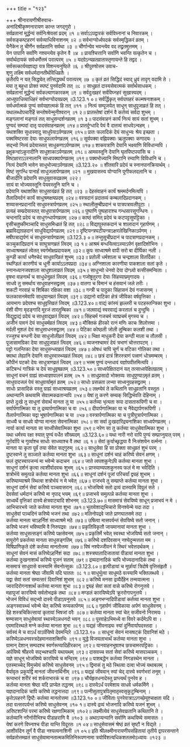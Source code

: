 +++
title = "१२३"

+++
श्रीनारायणीश्रीरुवाच-  
अनादिश्रीकृष्णनारायण कान्त जगद्गुरो ।  
सर्वव्रतानां मूर्द्धन्यं सर्वनिःश्रेयसां प्रदम् ॥१ ॥
सर्वाऽऽपद्वारकं सर्वविघ्नानां च निवारकम् ।  
सर्वसङ्कष्टहरणं सर्वव्याधिविनाशनम् ॥२ ॥
सर्वभाग्योर्ध्वपदकं सर्वस्मृद्धिकरं व्रतम् ।  
येनैकेन तु चीर्णेन सर्वव्रतानि सर्वथा ॥३ ॥
चीर्णान्येव भवन्त्येव वद तद्व्रतमुत्तमम् ।  
येन पापानि सर्वाणि नश्यन्त्येव कृतेन वै ॥४ ॥
प्रायश्चित्तानि सर्वाणि भवन्ति यत्कृतेन च ।  
सर्वार्थदायकं सर्वधर्मोत्तमं परात्परम् ॥५ ॥
यदग्रेऽन्यव्रतव्रातास्तृणायन्ते हि तद्वद ।  
सर्वसत्कार्ययज्ञाद्या यत्र विशन्त्यनुष्ठिते ॥६ ॥
श्रीपुरुषोत्तम उवाच-  
शृणु लक्ष्मि सर्वधर्मदानतीर्थविधिव्रतैः ।  
कृतैरपि न यत् सिद्ध्येत् तत्सिद्ध्यर्थं परात्परम् ॥७ ॥
कृतं व्रतं सिद्धिदं स्याद् ध्रुवं तादृग् वदामि ते ।  
मया तु बहुधा प्रोक्तं स्पष्टं पुनर्वदामि तत् ॥८ ॥
साधुव्रतं दास्यसेवात्मकं सर्वार्थसाधकम् ।  
सर्वव्रतानां मूर्द्धन्यं सर्वकल्याणकारकम् ॥९ ॥
सर्वदुःखहरं सर्वविघ्नहरं सुखास्पदम् ।  
आध्युपाधिव्याधिहरं सर्वभाग्योदयप्रदम् ॥3.123.१ ०॥
सर्वर्द्धिकृत् सर्वपापहरं कल्मषनाशकम् ।  
सर्वधर्मात्मकं पुण्यं सर्वयज्ञात्मकं हि तत् ॥११ ॥
नित्यं सम्पूजयेत् साधून् साधुपूजाव्रतं हि तत् ।  
यथालब्धोपचारैर्हि सन्तोषयेन्मुनीश्वरान् ॥१ २॥
प्रातस्तेषां दर्शनं वै कर्तव्यं सर्वदा शुभम् ।  
मङ्गलानां मङ्गलं तत् साधुसन्दर्शनव्रतम् ॥१ ३॥
पादसंवाहनं कार्यं नित्यं सायं सतां शुभम् ।  
पुण्यदं सम्पदां दातृ पादसंवाहनव्रतम् ॥१४॥
प्रातर्दुग्धादि पेयं वै दातव्यं साधवेऽन्वहम् ।  
यथाशक्ति सुधास्वादु साधुपेयाऽर्पणव्रतम् ॥१५॥
प्रातः फलादिकं देयं साधुभ्यः श्रेय इच्छता ।  
पक्वमिष्टरसा देयाः साधुफलार्पणव्रतम् ॥१६॥
सूर्यपक्वा वह्निपक्वाः ऋतुपक्वाः कणादयः ।  
सद्भ्यो नित्यं प्रदेयास्तत् साधुकणाऽर्पणव्रतम् ॥१७॥
शाकपत्राणि देयानि भक्ष्याणि विविधान्यपि ।  
इक्षुकन्दांऽकुरादीनि साधुशाकाऽर्पणव्रतम् ॥१८॥
आमवस्तूनि देयानि घृतपिष्टपयांसि च ।  
मिष्टक्षाराऽऽरनालानि साध्वपक्वार्पणव्रतम् ॥१९॥
पक्वभोज्यानि मिष्टानि रम्याणि विविधानि च ।  
नित्यं देयानि भावेन साधुभोज्याऽर्पणव्रतम् ॥3.123.२० ॥
शीतवारि प्रदेयं च स्नानपानक्रियार्थम् ।  
मिष्टं सुगन्धि पानार्हं साधुजलार्पणव्रतम् ॥२१ ॥
मुखवासस्य योग्यानि पूगीफलदलानि च ।  
बीजादीनि प्रदेयानि साधुसुवासदव्रतम् ॥२२।  
सायं वा भोज्यवस्तूनि पेयवस्तूनि यानि च ।  
प्रदेयानि यथाशक्ति साधुसायंव्रतं हि तत् ॥२३ ॥
देहसंवाहनं कार्यं श्रममर्दनमित्यपि ।  
तैलादिमर्दनं कार्यं साधुश्रमक्षयप्रदम् ॥२४॥
वस्त्रदानं प्रदातव्यं कम्बलादिप्रदानकम् ।  
शय्यासनप्रदानादि साधुवस्त्रार्पणव्रतम् ॥२५॥
स्थालीतुम्बीप्रदानं च पात्रपत्रावलीपुटाः ।  
प्रत्यहं सम्प्रदेयास्तत् साधुपात्रार्पणव्रतम् ॥२६॥
पुष्पाणि पुष्पहाराश्च गन्धसारसुगन्धिनः ।  
चन्दनादि प्रदेयं च साधुगन्धार्पणव्रतम् ॥२७॥
काष्ठं समित् प्रदेयं च कटपट्टसुपट्टिकाः ।  
वृसीचतुष्कीमञ्चादि साधुसमिध्व्रतं हि तत् ॥२८॥
विद्यापुस्तकदानं च शालादानं गृहार्पणम् ।  
ब्रह्मविद्याग्रहदानं साधुविद्यार्पणव्रतम् ॥२९॥
दृष्टियन्त्रघटीयन्त्राऽक्षरलेखिनिकाऽर्पणम् ।  
मषीपत्राद्यर्पणं चं साधुयन्त्रार्पणव्रतम् ॥3.123.३ ०॥
तन्तुसूचीप्रदानं च पादत्राणप्रदानकम् ।  
कञ्चुकादिप्रदानं च साघुत्राणव्रतं त्विदम् ॥३ १॥
आश्रमं बन्धयित्वाऽस्याऽर्पणं वृक्षादिशोभिनः ।  
साध्वाश्रमव्रतं त्वेतत् स्वर्गमोक्षप्रदायकम् ॥३२॥
कूपः साध्वाश्रमे वापी सरो बा दीर्घिका नली ।  
कुण्डी कार्या धनैश्चेदं साधुवारिव्रतं शुभम् ॥३३॥
प्रतोली धर्मशाला च चन्द्रशाला वितर्दिका ।  
स्थण्डिलं कारणीयं च धूनी कार्याऽऽतपप्रदा ॥३४॥
अग्निशाला कारणीया पाकशाला सतां कृते ।  
स्नानध्यानजपशाला साधुशालाव्रतं त्विदम् ॥३५॥
साधुभ्यो धेनवो देया दोग्ध्र्यो वत्सीसमन्विताः ।  
वृषभा वाहनार्थं च साधुधेनुव्रतं त्विदम् ॥३६॥
गजोष्ट्रतुरगा देयाः सिंहव्याघ्रमृगादयः ।  
साधवे तु समर्थाय साधुवाहनसद्व्रतम् ॥३७॥
वातगा च विमानं च हंसयानं जले तरीः ।  
शकटी नरवाहं च शिबिका रक्षिका वशा ॥३८॥
गन्त्री च पादुका सिंहासनं देयं गजासनम् ।  
फलकासनमेवापि साधुयानव्रतं त्विदम् ॥३९॥
उद्यानो वाटिका क्षेत्रं जीविका वर्षवृत्तिका ।  
आयभागः प्रदेयश्च साधुवृत्तिव्रतं त्विदम् ॥3.123.४०॥
वाद्यं कांस्यं झल्लरी च पटहस्तन्त्रिका शुभा ।  
वंशी वीणा मृदङ्गादि मूरजं तारतुम्बिका ॥४१॥
जलवाद्यं स्वरवाद्यं करतालं च दुन्दुभिः ।  
विद्युद्वाद्यं प्रदेयं च साधुवाद्यव्रतं त्विदम् ॥४२॥
सिंहचर्म गजचर्म व्याघ्रचर्म मृगस्य च ।  
अजीनं पावनं देयं साधुचर्मव्रतं त्विदम् ॥४३॥
मौक्तिकं हीरको रत्नं मणिः काचः शिलोत्तमा ।  
मर्दली मुशलं देयं साधुसाधनसद्व्रतम् ॥४४॥
पेटिका कोष्ठली जोली तुम्बिका कलशी तथा ।  
रज्जुश्च बन्धनी देया साधुजोलीव्रतं त्विदम् ॥४२॥
भिक्षा माधुकरी देया कण्ठी माला च तौलसी ।  
पूजासामग्रिका देया साधुपूजाव्रतं त्विदम् ॥४६॥
व्यजनश्चामरं देयं त्रभाणं चोत्तरापटम् ।  
पट्टो गलन्तिका देया साधुसन्ध्याव्रतं त्विदम् ॥४७॥
ओषधं चापि चूर्णं च वटिका गोलिका तथा ।  
क्वाथा लेह्यानि देयानि साधुस्वास्थ्यव्रतं त्विदम् ॥४८॥
छत्रं दात्रं शिरस्त्राणं पत्त्राणं धोत्रमम्बरम् ।  
कौपीनं पटको देयः साधुत्राणव्रतं त्विदम् ॥४९॥
भस्म पुण्यं दन्तधावं यज्ञोपवीतमित्यपि ।  
कटिबन्धं गात्रिकं च देयं साधुवृषव्रतम् ॥3.123.५०॥
साध्वपेक्षितदानं यत् तत्साध्वपेक्षितव्रतम् ।  
साधूनां वचनं ग्राह्यं साध्वाज्ञापालनं व्रतम् ॥५ १ ॥
साधुप्रसादो भोक्तव्यः साधुपुण्याऽमृतं व्रतम् ।  
साधुपादजलं पेयं साधुवार्यामृतं व्रतम् ॥५२॥
साधोः प्रसन्नता लभ्या साध्वनुग्रहसद्व्रतम् ।  
साधोः प्रासादिकं वस्तु ग्राह्यं साध्वाश्रयव्रतम् ॥५३॥
लक्ष्म्येवं ते कथितानि साधुव्रतानि वस्तुतः ।  
अथान्यानि कथयामि सेवात्मकव्रतान्यपि ॥५४॥
येषां तु करणे सम्यक् सिद्धिर्भवति देहिनाम् ।  
प्राप्ते दुःखे तु साधूनां सेवार्थं मानता तु या ॥५५॥
कर्तव्या भृत्यता रूपा दासतारूपिणी च वा ।  
सर्वार्पणात्मिका या तु द्रव्यार्पणात्मिका च वा ॥५६॥
दीपार्पणात्मिका या च नैवेद्यार्पणरूपिणी ।  
तैलार्पणात्मिका यद्वा भूषार्पणात्मिका च या ॥५७॥
वस्त्रार्पणात्मिका या च पुत्रीपुत्रार्पणात्मिका ।  
साध्व्यै च साधवे योग्या मानता सेवनात्मिका ॥५८॥
सा सर्वा दुःखदारिद्र्यनाशिका साध्वर्पणव्रतम् ।  
नार्या कार्या मानता सा साध्वीसेवात्मिका शुभा ॥५९॥
नरेण सा तु कर्तव्या साधुसेवात्मिका शुभा ।  
यथा धर्मस्य रक्षा स्यात् पुण्यं वर्धेत सौख्यदम् ॥3.123.६०॥
यथा नारी नरो वापि पुण्यं सम्प्राप्नुयात् परम् ।  
गुरोर्वापि च गुर्व्याश्च साधोः साध्व्याश्च वै तथा ॥६ १॥
सेवां कुर्याच्छ्रद्धया वै निःसंशयेन वर्त्मना ।  
मानता या कृता पूर्वं तया सेवेत सद्गुरुम् ॥६२॥
साधुसेवा हि सा प्रोक्ता साधुव्रतं शुभं परम् ।  
दुष्टस्वप्ने तु सञ्जाते कर्तव्या मानता शुभा ॥६३॥
साधूनां दर्शनं चाहं करिष्ये सेवनं क्षणम् ।  
फलं दुष्टस्वापजन्यं मा भवेन्मे कदाचन ॥६४॥
जाते त्वपशकुनेऽपि कर्तव्या मानता शुभा ।  
साधूनां दर्शनं कृत्वा त्वाशीर्वादवचः शुभम् ॥६५॥
प्राप्स्याम्यपशकुनस्य फलं मे मा भवेदिति ।  
शत्रोर्भये समुत्पन्ने कर्तव्या मानता शुभा ॥६६॥
साधूनां दर्शनं पूजां परिचर्यां द्व्यहं शुभाम् ।  
करिष्याम्याश्रमे स्थित्वा शत्रोर्भयं न मे भवेत् ॥६७॥
राजभये तु सम्प्राप्ते कर्तव्या मानता शुभा ।  
साधूनां दर्शनं सेवां करिष्ये पञ्चवासरान् ॥६८॥
भोजयिष्ये सतो द्रव्यं दास्यामि विपुलं सते ।  
देवसेवां धर्मदानं करिष्ये मा नृपाद् भयम् ॥६९॥
प्रजाभये समुत्पन्ने कर्तव्या मानता शुभा ।  
साध्वर्थे वृत्तिकां दास्ये क्षेत्रवाट्यादि शोभनम् ॥3.123.७०॥
मासमात्रं सेवयिष्ये साधून् प्रजाभयं न मे ।  
आभिचारभये जाते कर्तव्या मानता शुभा ॥७१॥
भूतावेशाद्यभिचारो विनश्येन्मे यदा तदा ।  
साधुसेवां पञ्चदिनं करिष्ये भजनं तथा ॥७२॥
मलिनोपद्रवे जाते प्राणघातसमे तदा ।  
कर्तव्या मानता चाऽहर्निशं साध्वाश्रमे मठे ॥७३॥
उषित्वा मासपर्यन्तं सेवयिष्ये सतो जनान् ।  
करिष्ये भजनं भविष्यामि वै निरुपद्रवः ॥७४॥
प्रकृतिविकृतौ जायमानायां मानता शुभा ।  
कर्तव्या साधुसत्सङ्गं करिष्ये पक्षसेवनम् ॥७५॥
प्रकृतिर्मे भवेत् स्वस्था भोजयिष्ये सतो जनान् ।  
वायुरोगे प्रकर्तव्या मानता साधुसङ्गतिम् ॥७६॥
करिष्ये दशदिवसान् नश्येदुन्मत्तता मम ।  
विषिप्राणिकृते दंशे कर्तव्या मानतोत्तमा ॥७७॥
विषं नश्येज्जीवनं मे स्थिरं भवेत्तदर्थकम् ।  
साधूनां सेवनं मासं करिष्येऽहर्निशं सदा ॥७८॥
शस्त्रघातादिजातायां पीडायां मानता शुभा ।  
कर्तव्या दुःखनाशार्थं करिष्ये पूजनं सताम् ॥७९॥
द्रव्यदानादिकं चापि भोज्यदानादिकं तथा ।  
मासमात्रं साधुवासे वत्स्यामि सेवनोत्सुकः ॥3.123.८०॥
हृत्पीडायां च मूर्छायां त्रिदोषे वृत्तिसंहृतौ ।  
कर्तव्या मानता श्रेष्ठा जीवामि यदि घाततः ॥८ १॥
साधुर्भूत्वा साधुमठे वत्स्यामि भक्तिलब्धये ।  
यद्वा सेवां सतां सम्वत्सरं दिवानिशं शुभाम् ॥८२॥
करिष्ये मनसा द्रव्यैर्देहेन तन्मयात्मना ।  
ज्वरादिरोगनाशार्थं कर्तव्या मानता शुभा ॥८३॥
द्व्यहं सेवां सतां वासे करिष्ये रोगनुत्तये ।  
महापूजां कारयिष्ये सर्वतोभद्रकं तथा ॥८४॥
मण्डलं कारयिष्येऽपि क्रूररोगापनुत्तये ।  
भोजनं विविधं सद्भ्यो दास्ये पीडाऽपनुत्तये ॥८५॥
अङ्गभग्नादिपीडायां कर्तव्या मानता शुभा ।  
अङ्गस्वास्थ्यं भवेन्मे चेत् करिष्ये रूप्यकार्पणम् ॥८६॥
गृहार्पणं जीविकाया अर्पणं साधुसेवनम् ।  
देहे शस्त्रचिकित्सायां कृतायां भिषजां वरैः ॥८७॥
कर्तव्या मानता स्यां चेत् सजीवनो निरामयः ।  
षण्मासान् साधुसेवायां स्थास्येऽन्नधनदो भवन् ॥८८॥
पूरवाहेऽभिमध्ये वा विवरे कर्दमेऽपि वा ।  
एवमादिस्थले मग्ने कर्तव्या मानता शुभा ॥८९॥
यद्यहं जीवनाढ्यः स्यां दुर्निवार्यापदस्तदा ।  
सर्वस्वं मे च वाऽर्धं वाऽर्पयिष्ये देवमन्दिरे ॥3.123.९० ॥
साधूनां सेवनं मासषट्कं दिवानिशं मठे ।  
करिष्येऽन्नधनवस्त्रदेहमानसशक्तिभिः ॥९१॥
युद्धे विजयलाभार्थं कर्तव्या मानता शुभा ।  
ग्रामान् देशान् सम्पदश्च स्वर्णरूप्यादिहीरकान् ॥९२॥
यानवाहनभूषाश्च छत्रचामरपट्टिकाः ।  
अर्पयिष्ये श्रीहरये सद्भ्थश्चापि यथायथम् ॥९३॥
दासवच्च सतां सेवां करिष्ये मासपञ्चकम् ।  
यज्ञे साधून् भोजयिष्ये कारयिष्ये च मन्दिरम् ॥९४॥
पाशबद्धेन कर्तव्या निगडस्थेन मानता ।  
एतस्माच्चेद् विमुच्येयं करिष्ये साधुसेवनम् ॥९५॥
द्विमासं तु मठे स्थित्वा दत्वा भोज्यं यथाबलम् ।  
वैर्यावृतः प्रकुर्याद्वै मानतां जीवनार्थिनीम् ॥९६॥
यद्यहं जीववान् स्यां चेद् दास्ये स्वर्णभरां तनूम् ।  
रूप्यभारं शरीरं स्वं शर्कराभारकं च वा ॥९७॥
चौर्यहृतधनादेस्तु प्राप्त्यर्थं पुनरेव ह ।  
कर्तव्या मानता श्रेष्ठा यदि प्राप्येत तद्धनम् ॥९८॥
दास्येऽर्धं परमेशाय साधवे धर्मकर्मिणे ।  
यज्ञदानादिकं चापि करिष्ये तद्धनात्तदा ॥९९॥
पत्नीसुतापुत्रपितृमातृस्वसृकुटुम्बिनाम् ।  
कृतेऽपहरणे द्विष्टैः कर्तव्या मानतोत्तमा ॥3.123.१० ०॥
जीविताः पुनरेवात्राऽऽगच्छेयुश्चाक्षता यदि ।  
तदा वत्सरपर्यन्तं करिष्ये साधुसेवनम् ॥१० १॥
दास्ये द्रव्यं भोजनादि करिष्ये यजनं शुभम् ।  
अरिष्टशान्तिं परमां करिष्ये रक्षणात्मिकाम् ॥१०२॥
लक्ष्मीत्येवं साधुसेवाव्रतानि कथितानि ते ।  
कर्तव्यानि नरैर्नारीभिश्च पीडाहराणि वै ॥१०३ ॥
अथाऽप्यन्यानि सर्वाणि कथयिष्ये समासतः ।  
येषां करणे विघ्नाश्च पीडा यान्ति विदूरतः ॥१ ०४॥
साधुसेवासमं श्रेष्ठं व्रतं सृष्टौ न विद्यते ।  
आशीर्वादेन तूर्णं वै पीडा नश्यत्यनाशिनी ॥१ ०५॥
इति श्रीलक्ष्मीनारायणीयसंहितायां तृतीये द्वापरसन्ताने सर्वव्रतोत्तमव्रतं साधुसेवामानतात्मकमितिनिरूपणनामा त्रयोविंशत्यधिकशततमोऽध्यायः ॥१२३ ॥
    
